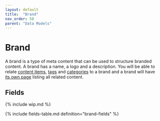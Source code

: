 ```yaml
---
layout: default
title:  "Brand"
nav_order: 50
parent: "Data Models"
---
```


# Brand

A brand is a type of meta content that can be used to structure branded content. A brand has a name, a logo and a description. You will be able to relate [content items](content-item.md), [tags](tag.md) and [categories](category.md) to a brand and a brand will have [its own page](../information-design-templates/brand.md) listing all related content.

## Fields

{% include wip.md %}

{% include fields-table.md definition="brand-fields" %}
